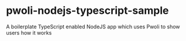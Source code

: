 # pwoli-nodejs-typescript-sample
A boilerplate TypeScript enabled NodeJS app which uses Pwoli to show users how it works
